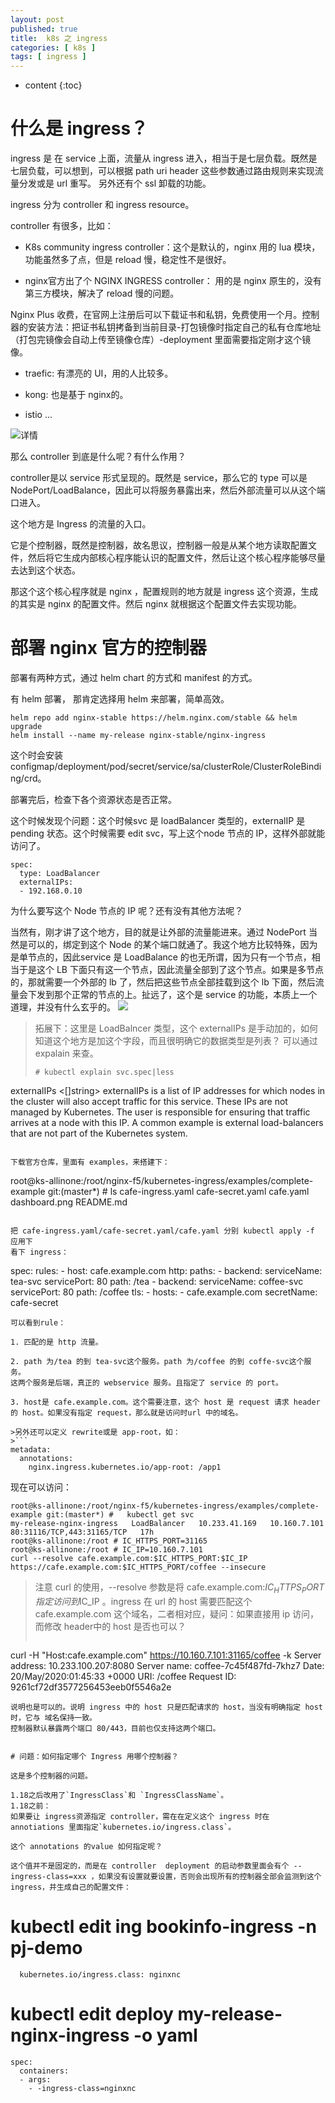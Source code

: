 ```yaml
---
layout: post
published: true
title:  k8s 之 ingress
categories: [ k8s ]
tags: [ ingress ]
---
```

* content
{:toc}

# 什么是 ingress？

ingress 是 在 service 上面，流量从 ingress 进入，相当于是七层负载。既然是七层负载，可以想到，可以根据 path uri header 这些参数通过路由规则来实现流量分发或是 url 重写。
另外还有个 ssl 卸载的功能。

ingress 分为 controller 和 ingress resource。

controller 有很多，比如：

+  K8s community ingress controller：这个是默认的，nginx 用的 lua 模块，功能虽然多了点，但是 reload 慢，稳定性不是很好。

+ nginx官方出了个 NGINX INGRESS controller： 用的是 nginx 原生的，没有第三方模块，解决了 reload 慢的问题。

Nginx Plus 收费，在官网上注册后可以下载证书和私钥，免费使用一个月。控制器的安装方法：把证书私钥拷备到当前目录-打包镜像时指定自己的私有仓库地址（打包完镜像会自动上传至镜像仓库）-deployment 里面需要指定刚才这个镜像。

+ traefic: 有漂亮的 UI，用的人比较多。

+ kong: 也是基于 nginx的。

+ istio
...

![详情](/styles/images/ingress-controllers.png)


那么 controller 到底是什么呢？有什么作用？

controller是以 service 形式呈现的。既然是 service，那么它的 type 可以是 NodePort/LoadBalance，因此可以将服务暴露出来，然后外部流量可以从这个端口进入。

这个地方是 Ingress 的流量的入口。

它是个控制器，既然是控制器，故名思议，控制器一般是从某个地方读取配置文件，然后将它生成内部核心程序能认识的配置文件，然后让这个核心程序能够尽量去达到这个状态。

那这个这个核心程序就是 nginx ，配置规则的地方就是 ingress 这个资源，生成的其实是 nginx 的配置文件。然后 nginx 就根据这个配置文件去实现功能。

# 部署 nginx 官方的控制器

部署有两种方式，通过 helm chart 的方式和 manifest 的方式。

有 helm 部署， 那肯定选择用 helm 来部署，简单高效。

```
helm repo add nginx-stable https://helm.nginx.com/stable && helm upgrade
helm install --name my-release nginx-stable/nginx-ingress
```
这个时会安装 configmap/deployment/pod/secret/service/sa/clusterRole/ClusterRoleBinding/crd。

部署完后，检查下各个资源状态是否正常。

这个时候发现个问题：这个时候svc 是 loadBalancer 类型的，externalIP 是 pending 状态。这个时候需要 edit svc，写上这个node 节点的 IP，这样外部就能访问了。

```
spec:
  type: LoadBalancer
  externalIPs:
  - 192.168.0.10
```

为什么要写这个 Node 节点的 IP 呢？还有没有其他方法呢？

当然有，刚才讲了这个地方，目的就是让外部的流量能进来。通过 NodePort 当然是可以的，绑定到这个 Node 的某个端口就通了。我这个地方比较特殊，因为是单节点的，因此service 是 LoadBalance 的也无所谓，因为只有一个节点，相当于是这个 LB 下面只有这一个节点，因此流量全部到了这个节点。如果是多节点的，那就需要一个外部的 lb 了，然后把这些节点全部挂载到这个 lb 下面，然后流量会下发到那个正常的节点的上。扯远了，这个是 service 的功能，本质上一个道理，并没有什么玄乎的。
![](/styles/images/k8s-service-traffic.png)

> 拓展下：这里是 LoadBalncer 类型，这个 externalIPs 是手动加的，如何知道这个地方是加这个字段，而且很明确它的数据类型是列表？
> 可以通过 expalain 来查。
>```
># kubectl explain svc.spec|less
  externalIPs  <[]string>
    externalIPs is a list of IP addresses for which nodes in the cluster will
    also accept traffic for this service. These IPs are not managed by
    Kubernetes. The user is responsible for ensuring that traffic arrives at a
    node with this IP. A common example is external load-balancers that are not
    part of the Kubernetes system.
```

下载官方仓库，里面有 examples，来搭建下：

```
root@ks-allinone:/root/nginx-f5/kubernetes-ingress/examples/complete-example git:(master*) # ls
 cafe-ingress.yaml  cafe-secret.yaml  cafe.yaml  dashboard.png  README.md
```

把 cafe-ingress.yaml/cafe-secret.yaml/cafe.yaml 分别 kubectl apply -f 应用下
看下 ingress：
```
  spec:
    rules:
    - host: cafe.example.com
      http:
        paths:
        - backend:
            serviceName: tea-svc
            servicePort: 80
          path: /tea
        - backend:
            serviceName: coffee-svc
            servicePort: 80
          path: /coffee
    tls:
    - hosts:
      - cafe.example.com
      secretName: cafe-secret
```
可以看到rule：

1. 匹配的是 http 流量。

2. path 为/tea 的到 tea-svc这个服务。path 为/coffee 的到 coffe-svc这个服务。
这两个服务是后端，真正的 webservice 服务。且指定了 service 的 port。

3. host是 cafe.example.com。这个需要注意，这个 host 是 request 请求 header 的 host。如果没有指定 request，那么就是访问时url 中的域名。

>另外还可以定义 rewrite或是 app-root，如：
>```
metadata:
  annotations:
    nginx.ingress.kubernetes.io/app-root: /app1
```

现在可以访问：
```
root@ks-allinone:/root/nginx-f5/kubernetes-ingress/examples/complete-example git:(master*) #   kubectl get svc
my-release-nginx-ingress   LoadBalancer   10.233.41.169   10.160.7.101   80:31116/TCP,443:31165/TCP   17h
root@ks-allinone:/root # IC_HTTPS_PORT=31165
root@ks-allinone:/root # IC_IP=10.160.7.101
curl --resolve cafe.example.com:$IC_HTTPS_PORT:$IC_IP https://cafe.example.com:$IC_HTTPS_PORT/coffee --insecure
```

>注意 curl 的使用，--resolve 参数是将 cafe.example.com:$IC_HTTPS_PORT指定访问到$IC_IP 。ingress 在 url 的 host 需要匹配这个 cafe.example.com 这个域名，二者相对应，疑问：如果直接用 ip 访问，而修改 header中的 host 是否也可以？
>```
curl -H "Host:cafe.example.com" https://10.160.7.101:31165/coffee -k
Server address: 10.233.100.207:8080
Server name: coffee-7c45f487fd-7khz7
Date: 20/May/2020:01:45:33 +0000
URI: /coffee
Request ID: 9261cf72df3577256453eeb0f5546a2e
```
说明也是可以的。说明 ingress 中的 host 只是匹配请求的 host，当没有明确指定 host 时，它与 域名保持一致。
控制器默认暴露两个端口 80/443，目前也仅支持这两个端口。


# 问题：如何指定哪个 Ingress 用哪个控制器？

这是多个控制器的问题。

1.18之后改用了`IngressClass`和 `IngressClassName`。
1.18之前：
如果要让 ingress资源指定 controller，需在在定义这个 ingress 时在 annotiations 里面指定`kubernetes.io/ingress.class`。

这个 annotations 的value 如何指定呢？

这个值并不是固定的，而是在 controller  deployment 的启动参数里面会有个 --ingress-class=xxx ，如果没有设置就要设置，否则会出现所有的控制器全部会监测到这个ingress，并生成自己的配置文件：

```
# kubectl edit ing bookinfo-ingress -n pj-demo
      kubernetes.io/ingress.class: nginxnc

# kubectl edit deploy my-release-nginx-ingress -o yaml
    spec:
      containers:
      - args:
        - -ingress-class=nginxnc
```
